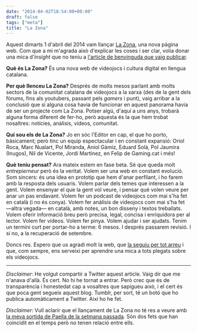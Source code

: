 ```yaml
---
date: "2014-04-02T18:54:00+00:00"
draft: false
tags: ["meta"]
title: "La Zona"
---
```

Aquest dimarts 1 d'abril del 2014 vam llançar [La Zona](http://www.lazona.cat), una nova pàgina web. Com que a mi m'agrada això d'explicar les coses i ser clar, volia donar una mica d'*insight* que no teniu a [l'article de benvinguda que vaig publicar](http://lazona.cat/2014/04/benvinguts-a-la-zona).

**Què és La Zona?** És una nova web de videojocs i cultura digital en llengua catalana. 

**Per què llenceu La Zona?** Després de molts mesos parlant amb molts sectors de la comunitat catalana de videojocs a la xarxa (des de la gent dels fòrums, fins als youtubers, passant pels *gamers* i punt), vaig arribar a la conclusió que si alguna cosa havia de funcionar en aquest panorama havia de ser un projecte com La Zona. Potser algú, d'aquí a uns anys, trobarà alguna forma diferent de fer-ho, però aquesta és la que hem trobat nosaltres: notícies, anàlisis, vídeos, comunitat.

**Qui sou els de La Zona?** Jo en sóc l'Editor en cap, el que ho porto, bàsicament; però tinc un equip espectacular i en constant expansió: Oriol Roca, Marc Nualart, Pol Miranda, Aniol Gàmiz, Eduard Solà, Pol Jaumira (Inugos), Nil de Vicente, Jordi Martínez, en Felip de Gaming.cat i més!

**Què teniu pensat?** Ara mateix estem en fase beta. Sé que queda molt *entrepierneur* però és la veritat. Volem ser una web en constant evolució. Som sincers: és una idea en prototip que hem d'anar perfilant, i ho farem amb la resposta dels usuaris. Volem parlar dels temes que interessen a la gent. Volem ensenyar el que la gent vol veure, i pensar què volen veure per anar un pas endavant. Volem fer un podcast de videojocs com mai s'ha fet en català (i no és conya). Volem fer anàlisis de videojocs com mai s'ha fet —altra vegada— en català, amb notes, un bon disseny i textos treballats. Volem oferir informació breu però precisa, legal, concisa i enriquidora per al lector. Volem fer vídeos. Volem fer pinya. Volem ajudar i ser ajudats. Tenim un termini curt per portar-ho a terme: 6 mesos. I després passarem revisió. I si no, a la recuperació de setembre.

Doncs res. Espero que us agradi molt la web, que [la seguiu per tot arreu](http://www.lazona.cat/contacte) i que, com sempre, ens serveixi per aprendre una mica a tots plegats sobre els videojocs. 

----------------------------

*Disclaimer*: He volgut compartir a Twitter aquest article. Vaig dir que me n'anava d'allà. És cert. No hi he tornat a entrar. Però crec que és de transparència i honestedat cap a vosaltres que sapigueu això, i el cert és que poca gent segueix aquest blog. Tumblr, per sort, té un botó que ho publica automàticament a Twitter. Així ho he fet.

*Disclaimer*: Vull aclarir que el llançament de La Zona no té res a veure amb [la meva sortida de Paella de la setmana passada](http://enricllonch.com/post/80909563403/tot-te-un-final). Són dos fets que han coincidit en el temps però no tenen relació entre ells.
